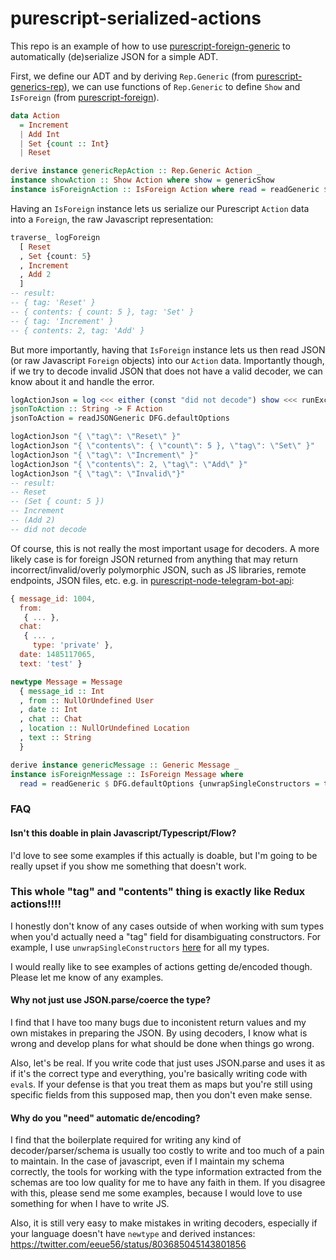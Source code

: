 # purescript-serialized-actions

This repo is an example of how to use [purescript-foreign-generic](https://github.com/paf31/purescript-foreign-generic) to automatically (de)serialize JSON for a simple ADT.

First, we define our ADT and by deriving `Rep.Generic` (from [purescript-generics-rep](https://github.com/purescript/purescript-generics-rep)), we can use functions of `Rep.Generic` to define `Show` and `IsForeign` (from [purescript-foreign](https://github.com/purescript/purescript-foreign)).

```hs
data Action
  = Increment
  | Add Int
  | Set {count :: Int}
  | Reset

derive instance genericRepAction :: Rep.Generic Action _
instance showAction :: Show Action where show = genericShow
instance isForeignAction :: IsForeign Action where read = readGeneric $ DFG.defaultOptions
```

Having an `IsForeign` instance lets us serialize our Purescript `Action` data into a `Foreign`, the raw Javascript representation:

```hs
traverse_ logForeign
  [ Reset
  , Set {count: 5}
  , Increment
  , Add 2
  ]
-- result:
-- { tag: 'Reset' }
-- { contents: { count: 5 }, tag: 'Set' }
-- { tag: 'Increment' }
-- { contents: 2, tag: 'Add' }
```

But more importantly, having that `IsForeign` instance lets us then read JSON (or raw Javascript `Foreign` objects) into our `Action` data. Importantly though, if we try to decode invalid JSON that does not have a valid decoder, we can know about it and handle the error.

```hs
logActionJson = log <<< either (const "did not decode") show <<< runExcept <<< jsonToAction
jsonToAction :: String -> F Action
jsonToAction = readJSONGeneric DFG.defaultOptions

logActionJson "{ \"tag\": \"Reset\" }"
logActionJson "{ \"contents\": { \"count\": 5 }, \"tag\": \"Set\" }"
logActionJson "{ \"tag\": \"Increment\" }"
logActionJson "{ \"contents\": 2, \"tag\": \"Add\" }"
logActionJson "{ \"tag\": \"Invalid\"}"
-- result:
-- Reset
-- (Set { count: 5 })
-- Increment
-- (Add 2)
-- did not decode
```

Of course, this is not really the most important usage for decoders. A more likely case is for foreign JSON returned from anything that may return incorrect/invalid/overly polymorphic JSON, such as JS libraries, remote endpoints, JSON files, etc. e.g. in [purescript-node-telegram-bot-api](https://github.com/justinwoo/purescript-node-telegram-bot-api/blob/master/src/TelegramBot.purs):

```js
{ message_id: 1004,
  from:
   { ... },
  chat:
   { ... ,
     type: 'private' },
  date: 1485117065,
  text: 'test' }
```

```hs
newtype Message = Message
  { message_id :: Int
  , from :: NullOrUndefined User
  , date :: Int
  , chat :: Chat
  , location :: NullOrUndefined Location
  , text :: String
  }

derive instance genericMessage :: Generic Message _
instance isForeignMessage :: IsForeign Message where
  read = readGeneric $ DFG.defaultOptions {unwrapSingleConstructors = true}
```

### FAQ

#### Isn't this doable in plain Javascript/Typescript/Flow?

I'd love to see some examples if this actually is doable, but I'm going to be really upset if you show me something that doesn't work.

### This whole "tag" and "contents" thing is exactly like Redux actions!!!!

I honestly don't know of any cases outside of when working with sum types when you'd actually need a "tag" field for disambiguating constructors. For example, I use `unwrapSingleConstructors` [here](https://github.com/justinwoo/purescript-node-telegram-bot-api/blob/master/src/TelegramBot.purs) for all my types.

I would really like to see examples of actions getting de/encoded though. Please let me know of any examples.

#### Why not just use JSON.parse/coerce the type?

I find that I have too many bugs due to inconistent return values and my own mistakes in preparing the JSON. By using decoders, I know what is wrong and develop plans for what should be done when things go wrong.

Also, let's be real. If you write code that just uses JSON.parse and uses it as if it's the correct type and everything, you're basically writing code with `eval`s. If your defense is that you treat them as maps but you're still using specific fields from this supposed map, then you don't even make sense.

#### Why do you "need" automatic de/encoding?

I find that the boilerplate required for writing any kind of decoder/parser/schema is usually too costly to write and too much of a pain to maintain. In the case of javascript, even if I maintain my schema correctly, the tools for working with the type information extracted from the schemas are too low quality for me to have any faith in them. If you disagree with this, please send me some examples, because I would love to use something for when I have to write JS.

Also, it is still very easy to make mistakes in writing decoders, especially if your language doesn't have `newtype` and derived instances: https://twitter.com/eeue56/status/803685045143801856
